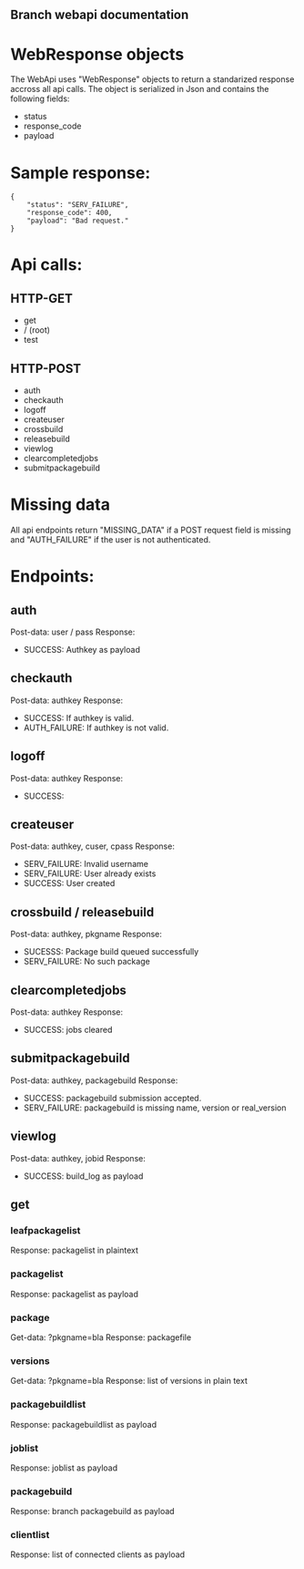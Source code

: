 ## Branch webapi documentation

# WebResponse objects
The WebApi uses "WebResponse" objects to return a standarized response accross all api calls. The object is serialized in Json and contains the following fields:
- status
- response_code
- payload

# Sample response:
```
{
	"status": "SERV_FAILURE", 
	"response_code": 400,
	"payload": "Bad request."
}
```

# Api calls:
## HTTP-GET
- get
- / (root)
- test

## HTTP-POST
- auth
- checkauth
- logoff
- createuser
- crossbuild
- releasebuild
- viewlog
- clearcompletedjobs
- submitpackagebuild

# Missing data
All api endpoints return "MISSING_DATA" if a POST request field is missing and "AUTH_FAILURE" if the user is not authenticated.

# Endpoints:
## auth
Post-data: user / pass
Response:
- SUCCESS: Authkey as payload

## checkauth
Post-data: authkey
Response:
- SUCCESS: If authkey is valid.
- AUTH_FAILURE: If authkey is not valid.

## logoff
Post-data: authkey
Response:
- SUCCESS: 

## createuser
Post-data: authkey, cuser, cpass
Response:
- SERV_FAILURE: Invalid username
- SERV_FAILURE: User already exists 
- SUCCESS: User created

## crossbuild / releasebuild
Post-data: authkey, pkgname
Response:
- SUCESSS: Package build queued successfully
- SERV_FAILURE: No such package

## clearcompletedjobs
Post-data: authkey
Response:
- SUCCESS: jobs cleared

## submitpackagebuild
Post-data: authkey, packagebuild
Response:
- SUCCESS: packagebuild submission accepted.
- SERV_FAILURE: packagebuild is missing name, version or real_version

## viewlog 
Post-data: authkey, jobid
Response:
- SUCCESS: build_log as payload

## get
### leafpackagelist
Response: packagelist in plaintext

### packagelist
Response: packagelist as payload

### package
Get-data: ?pkgname=bla
Response: packagefile

### versions
Get-data: ?pkgname=bla
Response: list of versions in plain text

### packagebuildlist
Response: packagebuildlist as payload

### joblist
Response: joblist as payload

### packagebuild
Response: branch packagebuild as payload

### clientlist
Response: list of connected clients as payload

